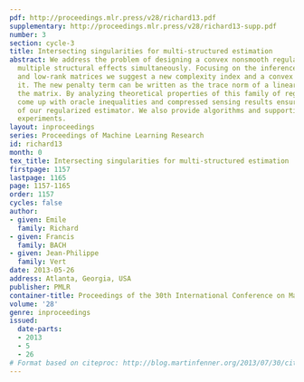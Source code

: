 ```yaml
---
pdf: http://proceedings.mlr.press/v28/richard13.pdf
supplementary: http://proceedings.mlr.press/v28/richard13-supp.pdf
number: 3
section: cycle-3
title: Intersecting singularities for multi-structured estimation
abstract: We address the problem of designing a convex nonsmooth regularizer encouraging
  multiple structural effects simultaneously. Focusing on the inference of sparse
  and low-rank matrices we suggest a new complexity index and a convex penalty approximating
  it. The new penalty term can be written as the trace norm of a linear function of
  the matrix. By analyzing theoretical properties of this family of regularizers  we
  come up with oracle inequalities and compressed sensing results ensuring the quality
  of our regularized estimator. We also provide algorithms and supporting numerical
  experiments.
layout: inproceedings
series: Proceedings of Machine Learning Research
id: richard13
month: 0
tex_title: Intersecting singularities for multi-structured estimation
firstpage: 1157
lastpage: 1165
page: 1157-1165
order: 1157
cycles: false
author:
- given: Emile
  family: Richard
- given: Francis
  family: BACH
- given: Jean-Philippe
  family: Vert
date: 2013-05-26
address: Atlanta, Georgia, USA
publisher: PMLR
container-title: Proceedings of the 30th International Conference on Machine Learning
volume: '28'
genre: inproceedings
issued:
  date-parts:
  - 2013
  - 5
  - 26
# Format based on citeproc: http://blog.martinfenner.org/2013/07/30/citeproc-yaml-for-bibliographies/
---
```

